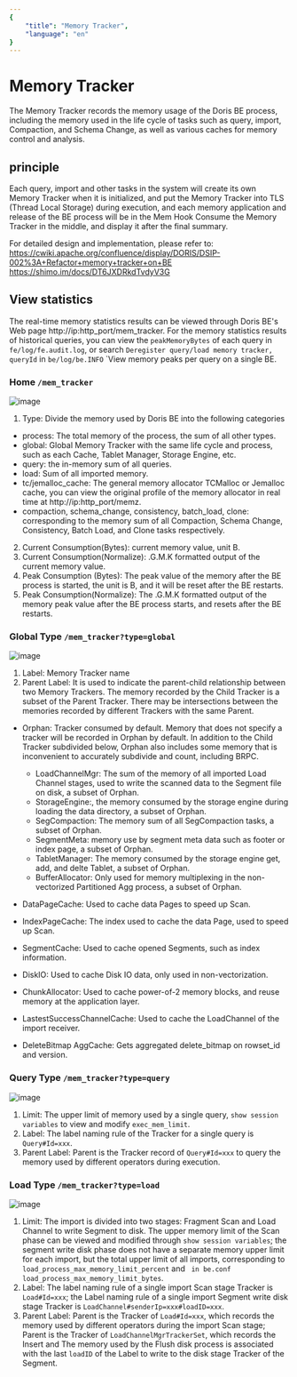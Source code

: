 ```yaml
---
{
    "title": "Memory Tracker",
    "language": "en"
}
---
```


<!--
Licensed to the Apache Software Foundation (ASF) under one
or more contributor license agreements. See the NOTICE file
distributed with this work for additional information
regarding copyright ownership. The ASF licenses this file
to you under the Apache License, Version 2.0 (the
"License"); you may not use this file except in compliance
with the License. You may obtain a copy of the License at

  http://www.apache.org/licenses/LICENSE-2.0

Unless required by applicable law or agreed to in writing,
software distributed under the License is distributed on an
"AS IS" BASIS, WITHOUT WARRANTIES OR CONDITIONS OF ANY
KIND, either express or implied. See the License for the
specific language governing permissions and limitations
under the License.
-->

# Memory Tracker

The Memory Tracker records the memory usage of the Doris BE process, including the memory used in the life cycle of tasks such as query, import, Compaction, and Schema Change, as well as various caches for memory control and analysis.

## principle

Each query, import and other tasks in the system will create its own Memory Tracker when it is initialized, and put the Memory Tracker into TLS (Thread Local Storage) during execution, and each memory application and release of the BE process will be in the Mem Hook Consume the Memory Tracker in the middle, and display it after the final summary.

For detailed design and implementation, please refer to:
https://cwiki.apache.org/confluence/display/DORIS/DSIP-002%3A+Refactor+memory+tracker+on+BE
https://shimo.im/docs/DT6JXDRkdTvdyV3G

## View statistics

The real-time memory statistics results can be viewed through Doris BE's Web page http://ip:http_port/mem_tracker.
For the memory statistics results of historical queries, you can view the `peakMemoryBytes` of each query in `fe/log/fe.audit.log`, or search `Deregister query/load memory tracker, queryId` in `be/log/be.INFO` `View memory peaks per query on a single BE.

### Home `/mem_tracker`
![image](https://user-images.githubusercontent.com/13197424/202889634-fbfdd2a1-e272-4101-8744-baf05c15c2dc.png)

1. Type: Divide the memory used by Doris BE into the following categories
- process: The total memory of the process, the sum of all other types.
- global: Global Memory Tracker with the same life cycle and process, such as each Cache, Tablet Manager, Storage Engine, etc.
- query: the in-memory sum of all queries.
- load: Sum of all imported memory.
- tc/jemalloc_cache: The general memory allocator TCMalloc or Jemalloc cache, you can view the original profile of the memory allocator in real time at http://ip:http_port/memz.
- compaction, schema_change, consistency, batch_load, clone: ​​corresponding to the memory sum of all Compaction, Schema Change, Consistency, Batch Load, and Clone tasks respectively.

2. Current Consumption(Bytes): current memory value, unit B.
3. Current Consumption(Normalize): .G.M.K formatted output of the current memory value.
4. Peak Consumption (Bytes): The peak value of the memory after the BE process is started, the unit is B, and it will be reset after the BE restarts.
5. Peak Consumption(Normalize): The .G.M.K formatted output of the memory peak value after the BE process starts, and resets after the BE restarts.

### Global Type `/mem_tracker?type=global`
![image](https://user-images.githubusercontent.com/13197424/202910945-7ee2bb56-c0a3-4ccb-9422-841c64c65bad.png)

1. Label: Memory Tracker name
2. Parent Label: It is used to indicate the parent-child relationship between two Memory Trackers. The memory recorded by the Child Tracker is a subset of the Parent Tracker. There may be intersections between the memories recorded by different Trackers with the same Parent.

- Orphan: Tracker consumed by default. Memory that does not specify a tracker will be recorded in Orphan by default. In addition to the Child Tracker subdivided below, Orphan also includes some memory that is inconvenient to accurately subdivide and count, including BRPC.
  - LoadChannelMgr: The sum of the memory of all imported Load Channel stages, used to write the scanned data to the Segment file on disk, a subset of Orphan.
  - StorageEngine:, the memory consumed by the storage engine during loading the data directory, a subset of Orphan.
  - SegCompaction: The memory sum of all SegCompaction tasks, a subset of Orphan.
  - SegmentMeta: memory use by segment meta data such as footer or index page, a subset of Orphan.
  - TabletManager: The memory consumed by the storage engine get, add, and delte Tablet, a subset of Orphan.
  - BufferAllocator: Only used for memory multiplexing in the non-vectorized Partitioned Agg process, a subset of Orphan.

- DataPageCache: Used to cache data Pages to speed up Scan.
- IndexPageCache: The index used to cache the data Page, used to speed up Scan.
- SegmentCache: Used to cache opened Segments, such as index information.
- DiskIO: Used to cache Disk IO data, only used in non-vectorization.
- ChunkAllocator: Used to cache power-of-2 memory blocks, and reuse memory at the application layer.
- LastestSuccessChannelCache: Used to cache the LoadChannel of the import receiver.
- DeleteBitmap AggCache: Gets aggregated delete_bitmap on rowset_id and version.

### Query Type `/mem_tracker?type=query`
![image](https://user-images.githubusercontent.com/13197424/202924569-c4f3c556-2f92-4375-962c-c71147704a27.png)

1. Limit: The upper limit of memory used by a single query, `show session variables` to view and modify `exec_mem_limit`.
2. Label: The label naming rule of the Tracker for a single query is `Query#Id=xxx`.
3. Parent Label: Parent is the Tracker record of `Query#Id=xxx` to query the memory used by different operators during execution.

### Load Type `/mem_tracker?type=load`
![image](https://user-images.githubusercontent.com/13197424/202925855-936889e3-c910-4ca5-bc12-1b9849a09c33.png)

1. Limit: The import is divided into two stages: Fragment Scan and Load Channel to write Segment to disk. The upper memory limit of the Scan phase can be viewed and modified through `show session variables`; the segment write disk phase does not have a separate memory upper limit for each import, but the total upper limit of all imports, corresponding to `load_process_max_memory_limit_percent` and ` in be.conf load_process_max_memory_limit_bytes`.
2. Label: The label naming rule of a single import Scan stage Tracker is `Load#Id=xxx`; the Label naming rule of a single import Segment write disk stage Tracker is `LoadChannel#senderIp=xxx#loadID=xxx`.
3. Parent Label: Parent is the Tracker of `Load#Id=xxx`, which records the memory used by different operators during the import Scan stage; Parent is the Tracker of `LoadChannelMgrTrackerSet`, which records the Insert and The memory used by the Flush disk process is associated with the last `loadID` of the Label to write to the disk stage Tracker of the Segment.
